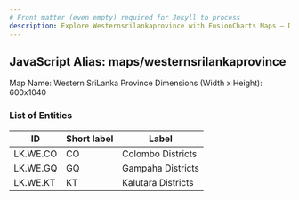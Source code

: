 ```yaml
---
# Front matter (even empty) required for Jekyll to process
description: Explore Westernsrilankaprovince with FusionCharts Maps – Detailed features for seamless integration. Try now & enhance your data visualization today! 
---
```


## JavaScript Alias: maps/westernsrilankaprovince

Map Name: Western SriLanka Province
Dimensions (Width x Height): 600x1040

### List of Entities

| ID       | Short label | Label              |
| -------- | ----------- | ------------------ |
| LK.WE.CO | CO          | Colombo Districts  |
| LK.WE.GQ | GQ          | Gampaha Districts  |
| LK.WE.KT | KT          | Kalutara Districts |

